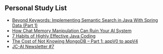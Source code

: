 ## Personal Study List
<!-- BLOG-POST-LIST:START -->
- [Beyond Keywords: Implementing Semantic Search in Java With Spring Data &lpar;Part 1&rpar;](https://foojay.io/today/beyond-keywords-implementing-semantic-search-in-java-with-spring-data-part-1/)
- [How Chat Memory Manipulation Can Ruin Your AI System](https://foojay.io/today/how-chat-memory-manipulation-can-ruin-your-ai-system/)
- [7 Habits of Highly Effective Java Coding](https://foojay.io/today/7-habits-of-highly-effective-java-coding/)
- [The Cost of Not Knowing MongoDB – Part 1: appV0 to appV4](https://foojay.io/today/the-cost-of-not-knowing-mongodb-part-1-appv0-to-appv4/)
- [JC-AI Newsletter #7](https://foojay.io/today/jc-ai-newsletter-7/)
<!-- BLOG-POST-LIST:END -->  

